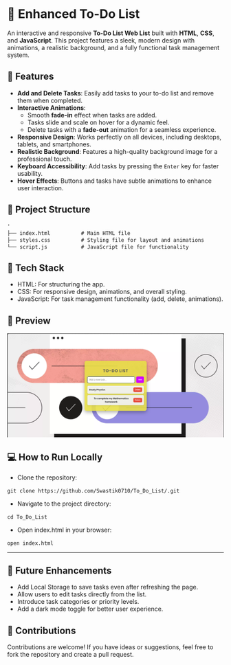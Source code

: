# 📝 Enhanced To-Do List

An interactive and responsive **To-Do List Web List** built with **HTML**, **CSS**, and **JavaScript**. This project features a sleek, modern design with animations, a realistic background, and a fully functional task management system.

## 🚀 Features

- **Add and Delete Tasks**: Easily add tasks to your to-do list and remove them when completed.
- **Interactive Animations**:
  - Smooth **fade-in** effect when tasks are added.
  - Tasks slide and scale on hover for a dynamic feel.
  - Delete tasks with a **fade-out** animation for a seamless experience.
- **Responsive Design**: Works perfectly on all devices, including desktops, tablets, and smartphones.
- **Realistic Background**: Features a high-quality background image for a professional touch.
- **Keyboard Accessibility**: Add tasks by pressing the `Enter` key for faster usability.
- **Hover Effects**: Buttons and tasks have subtle animations to enhance user interaction.

## 📂 Project Structure

```plaintext
'
├── index.html          # Main HTML file
├── styles.css          # Styling file for layout and animations
└── script.js           # JavaScript file for functionality
```

## 🎨 Tech Stack

- HTML: For structuring the app.
- CSS: For responsive design, animations, and overall styling.
- JavaScript: For task management functionality (add, delete, animations).

## 📸 Preview

![](https://github.com/Swastik0710/To_Do_List/blob/main/img.png)

## 💻 How to Run Locally
- Clone the repository:
```
git clone https://github.com/Swastik0710/To_Do_List/.git
```
- Navigate to the project directory:
```
cd To_Do_List
```
- Open index.html in your browser:
```
open index.html
```

---

## 🌟 Future Enhancements
- Add Local Storage to save tasks even after refreshing the page.
- Allow users to edit tasks directly from the list.
- Introduce task categories or priority levels.
- Add a dark mode toggle for better user experience.

## 🤝 Contributions
Contributions are welcome! If you have ideas or suggestions, feel free to fork the repository and create a pull request.
